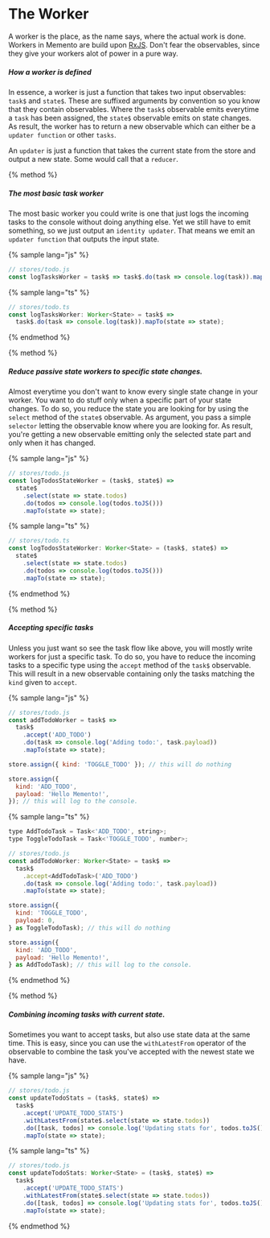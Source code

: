 # The Worker

A worker is the place, as the name says, where the actual work is done. Workers in Memento are build upon [RxJS](http://reactivex.io/rxjs/). Don't fear the observables, since they give your workers alot of power in a pure way.

##### How a worker is defined

In essence, a worker is just a function that takes two input observables: `task$` and `state$`. These are suffixed arguments by convention so you know that they contain observables. Where the `task$` observable emits everytime a `task` has been assigned, the `state$` observable emits on state changes. As result, the worker has to return a new observable which can either be a `updater function` or other `tasks`.

An `updater` is just a function that takes the current state from the store and output a new state. Some would call that a `reducer`.

{% method %}

##### The most basic task worker

The most basic worker you could write is one that just logs the incoming tasks to the console without doing anything else. Yet we still have to emit something, so we just output an `identity updater`. That means we emit an `updater function` that outputs the input state.

{% sample lang="js" %}

```js
// stores/todo.js
const logTasksWorker = task$ => task$.do(task => console.log(task)).mapTo(state => state);
```

{% sample lang="ts" %}

```js
// stores/todo.ts
const logTasksWorker: Worker<State> = task$ =>
  task$.do(task => console.log(task)).mapTo(state => state);
```

{% endmethod %}

{% method %}

##### Reduce passive state workers to specific state changes.

Almost everytime you don't want to know every single state change in your worker.
You want to do stuff only when a specific part of your state changes. To do so,
you reduce the state you are looking for by using the `select` method of the `state$` observable. As argument, you pass a simple `selector` letting the observable know where you are looking for. As result, you're getting a new observable emitting only the selected state part and only when it has changed.

{% sample lang="js" %}

```js
// stores/todo.js
const logTodosStateWorker = (task$, state$) =>
  state$
    .select(state => state.todos)
    .do(todos => console.log(todos.toJS()))
    .mapTo(state => state);
```

{% sample lang="ts" %}

```js
// stores/todo.ts
const logTodosStateWorker: Worker<State> = (task$, state$) =>
  state$
    .select(state => state.todos)
    .do(todos => console.log(todos.toJS()))
    .mapTo(state => state);
```

{% endmethod %}

{% method %}

##### Accepting specific tasks

Unless you just want so see the task flow like above, you will mostly write workers for just a specific task. To do so, you have to reduce the incoming tasks to a specific type using the `accept` method of the `task$` observable. This will result in a new observable containing only the tasks matching the `kind` given to `accept`.

{% sample lang="js" %}

```js
// stores/todo.js
const addTodoWorker = task$ =>
  task$
    .accept('ADD_TODO')
    .do(task => console.log('Adding todo:', task.payload))
    .mapTo(state => state);

store.assign({ kind: 'TOGGLE_TODO' }); // this will do nothing

store.assign({
  kind: 'ADD_TODO',
  payload: 'Hello Memento!',
}); // this will log to the console.
```

{% sample lang="ts" %}

```js
type AddTodoTask = Task<'ADD_TODO', string>;
type ToggleTodoTask = Task<'TOGGLE_TODO', number>;

// stores/todo.js
const addTodoWorker: Worker<State> = task$ =>
  task$
    .accept<AddTodoTask>('ADD_TODO')
    .do(task => console.log('Adding todo:', task.payload))
    .mapTo(state => state);

store.assign({
  kind: 'TOGGLE_TODO',
  payload: 0,
} as ToggleTodoTask); // this will do nothing

store.assign({
  kind: 'ADD_TODO',
  payload: 'Hello Memento!',
} as AddTodoTask); // this will log to the console.
```

{% endmethod %}

{% method %}

##### Combining incoming tasks with current state.

Sometimes you want to accept tasks, but also use state data at the same time.
This is easy, since you can use the `withLatestFrom` operator of the observable to combine the task you've accepted with the newest state we have.

{% sample lang="js" %}

```js
// stores/todo.js
const updateTodoStats = (task$, state$) =>
  task$
    .accept('UPDATE_TODO_STATS')
    .withLatestFrom(state$.select(state => state.todos))
    .do([task, todos] => console.log('Updating stats for', todos.toJS()))
    .mapTo(state => state);
```

{% sample lang="ts" %}

```js
// stores/todo.js
const updateTodoStats: Worker<State> = (task$, state$) =>
  task$
    .accept('UPDATE_TODO_STATS')
    .withLatestFrom(state$.select(state => state.todos))
    .do([task, todos] => console.log('Updating stats for', todos.toJS()))
    .mapTo(state => state);
```

{% endmethod %}

<br/>

